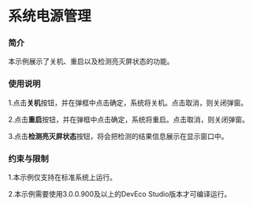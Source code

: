 # 系统电源管理

### 简介

本示例展示了关机、重启以及检测亮灭屏状态的功能。

### 使用说明

1.点击**关机**按钮，并在弹框中点击确定，系统将关机。点击取消，则关闭弹窗。

2.点击**重启**按钮，并在弹框中点击确定，系统将重启。点击取消，则关闭弹窗。

3.点击**检测亮灭屏状态**按钮，将会把检测的结果信息展示在显示窗口中。

### 约束与限制

1.本示例仅支持在标准系统上运行。

2.本示例需要使用3.0.0.900及以上的DevEco Studio版本才可编译运行。